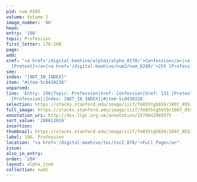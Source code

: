 ```yaml
---
pid: num_0205
volume: Volume 2
image_number: '86'
head:
entry: '196'
topic: Profession
first_letter: 176-200
page:
add:
xref: "<a href='/digital-beehive/alpha1/alpha_0170/'>Confession</a>|<a href='/digital-beehive/num1/num_0136/'>131
  [Pretext]</a>|<a href='/digital-beehive/num2/num_0280/'>255 [Profession]</a>"
see:
index: "[NOT_IN_INDEX]"
item: "#item-5c0430238"
unparsed:
line: 'Entry: 196|Topic: Profession|Xref: Confession|Xref: 131 [Pretext]|Xref: 255
  [Profession]|Index: [NOT_IN_INDEX]|#item-5c0430238'
selection: https://stacks.stanford.edu/image/iiif/fm855tg5659/1607_0553/754,2659,3059,608/full/0/default.jpg
full_image: https://stacks.stanford.edu/image/iiif/fm855tg5659/1607_0553/full/full/0/default.jpg
annotation_uri: http://dev.llgc.org.uk/annotation/1570642969375
sort_value: '208612659'
insertion:
thumbnail: https://stacks.stanford.edu/image/iiif/fm855tg5659/1607_0553/754,2659,600,180/250,/0/default.jpg
label: 196. Profession
location: "<a href='/digital-beehive/toc/toc2_076/'>Full Page</a>"
issue:
also_in_entry:
order: '204'
layout: alpha_item
collection: num1
---
```

